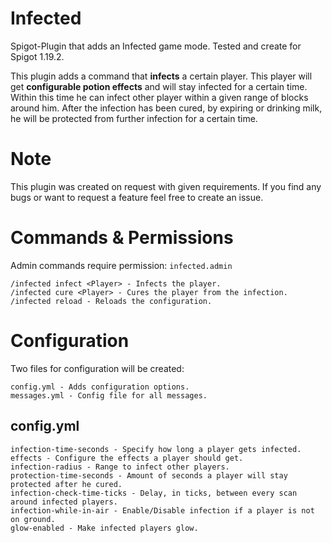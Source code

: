 # Infected
Spigot-Plugin that adds an Infected game mode.
Tested and create for Spigot 1.19.2.

This plugin adds a command that **infects** a certain player. This player will get **configurable potion effects** and will stay infected for a certain time. Within this time he can infect other player within a given range of blocks around him.
After the infection has been cured, by expiring or drinking milk, he will be protected from further infection for a certain time.

# Note
This plugin was created on request with given requirements. If you find any bugs or want to request a feature feel free to create an issue.

# Commands & Permissions
Admin commands require permission: ``infected.admin``
```
/infected infect <Player> - Infects the player.
/infected cure <Player> - Cures the player from the infection.
/infected reload - Reloads the configuration.
```

# Configuration
Two files for configuration will be created:
```
config.yml - Adds configuration options.
messages.yml - Config file for all messages.
```

## config.yml
```
infection-time-seconds - Specify how long a player gets infected.
effects - Configure the effects a player should get.
infection-radius - Range to infect other players.
protection-time-seconds - Amount of seconds a player will stay protected after he cured.
infection-check-time-ticks - Delay, in ticks, between every scan around infected players.
infection-while-in-air - Enable/Disable infection if a player is not on ground.
glow-enabled - Make infected players glow.
```
